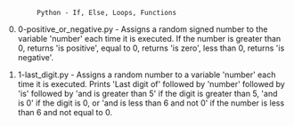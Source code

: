 			Python - If, Else, Loops, Functions
0. 0-positive_or_negative.py - Assigns a random signed number to the variable 'number' each time it is executed. If the number is greater than 0, returns 'is positive', equal to 0, returns 'is zero', less than 0, returns 'is negative'.

1. 1-last_digit.py - Assigns a random number to a variable 'number' each time it is executed. Prints 'Last digit of' followed by 'number' followed by 'is' followed by 'and is greater than 5' if the digit is greater than 5, 'and is 0' if the digit is 0, or 'and is less than 6 and not 0' if the number is less than 6 and not equal to 0.
